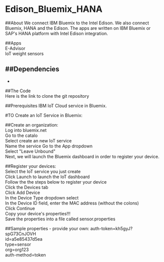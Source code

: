 # Edison_Bluemix_HANA

##About	
We connect IBM Bluemix to the Intel Edison.  We also connect Bluemix, HANA and the Edison. The apps are written on IBM Bluemix or SAP's HANA platform with Intel Edison integration. 

##Apps	
E-Advisor	
IoT weight sensors	

##Dependencies
-
-

##The Code	
Here is the link to clone the git repository

##Prerequisites
IBM IoT Cloud service in Bluemix.  

#TO Create an IoT Service in Bluemix:		

##Create an organization:		
Log into bluemix.net	
Go to the catalo	 
Select create an new IoT service	
Name the service <service name>	
Go to the App dropdown	 
Select "Leave Unbound"	
Next, we will launch the Bluemix dashboard in order to register your device.	 

##Register your devices:	
Select the IoT service you just create	 
Click Launch to launch the IoT dashboard	
Follow the the steps below to register your device	
Click the Devices tab	
Click Add Device	
In the Device Type dropdown select <your sensor>	
In the Device ID field, enter the MAC address (without the colons)	 
Click Continue	
Copy your device's properties!!!	
Save the properties into a file called sensor.properties	 

##Sample properties - provide your own:
auth-token=kh5gyJ?spG73CnJOVH	
id=a5e85437d5ea		
type=sensor		
org=org123		
auth-method=token	








